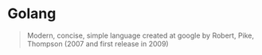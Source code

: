 # Golang
> Modern, concise, simple language created at google by Robert, Pike, Thompson (2007 and first release in 2009)
